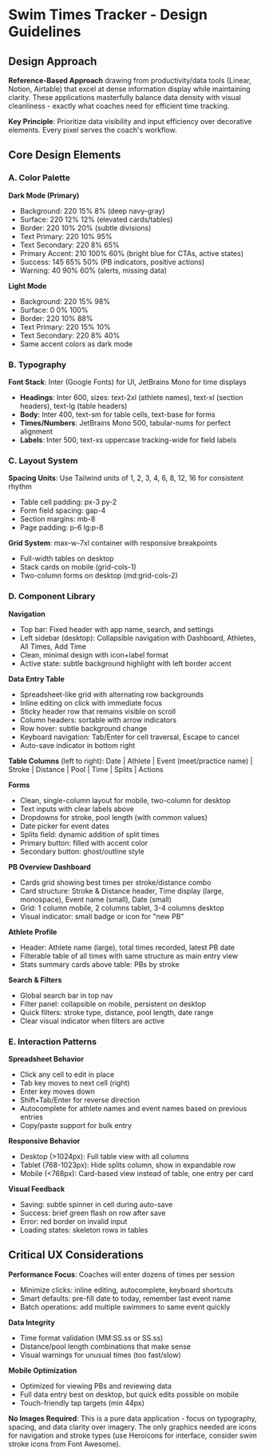 # Swim Times Tracker - Design Guidelines

## Design Approach
**Reference-Based Approach** drawing from productivity/data tools (Linear, Notion, Airtable) that excel at dense information display while maintaining clarity. These applications masterfully balance data density with visual cleanliness - exactly what coaches need for efficient time tracking.

**Key Principle**: Prioritize data visibility and input efficiency over decorative elements. Every pixel serves the coach's workflow.

## Core Design Elements

### A. Color Palette

**Dark Mode (Primary)**
- Background: 220 15% 8% (deep navy-gray)
- Surface: 220 12% 12% (elevated cards/tables)
- Border: 220 10% 20% (subtle divisions)
- Text Primary: 220 10% 95%
- Text Secondary: 220 8% 65%
- Primary Accent: 210 100% 60% (bright blue for CTAs, active states)
- Success: 145 65% 50% (PB indicators, positive actions)
- Warning: 40 90% 60% (alerts, missing data)

**Light Mode**
- Background: 220 15% 98%
- Surface: 0 0% 100%
- Border: 220 10% 88%
- Text Primary: 220 15% 10%
- Text Secondary: 220 8% 40%
- Same accent colors as dark mode

### B. Typography
**Font Stack**: Inter (Google Fonts) for UI, JetBrains Mono for time displays
- **Headings**: Inter 600, sizes: text-2xl (athlete names), text-xl (section headers), text-lg (table headers)
- **Body**: Inter 400, text-sm for table cells, text-base for forms
- **Times/Numbers**: JetBrains Mono 500, tabular-nums for perfect alignment
- **Labels**: Inter 500, text-xs uppercase tracking-wide for field labels

### C. Layout System
**Spacing Units**: Use Tailwind units of 1, 2, 3, 4, 6, 8, 12, 16 for consistent rhythm
- Table cell padding: px-3 py-2
- Form field spacing: gap-4
- Section margins: mb-8
- Page padding: p-6 lg:p-8

**Grid System**: max-w-7xl container with responsive breakpoints
- Full-width tables on desktop
- Stack cards on mobile (grid-cols-1)
- Two-column forms on desktop (md:grid-cols-2)

### D. Component Library

**Navigation**
- Top bar: Fixed header with app name, search, and settings
- Left sidebar (desktop): Collapsible navigation with Dashboard, Athletes, All Times, Add Time
- Clean, minimal design with icon+label format
- Active state: subtle background highlight with left border accent

**Data Entry Table**
- Spreadsheet-like grid with alternating row backgrounds
- Inline editing on click with immediate focus
- Sticky header row that remains visible on scroll
- Column headers: sortable with arrow indicators
- Row hover: subtle background change
- Keyboard navigation: Tab/Enter for cell traversal, Escape to cancel
- Auto-save indicator in bottom right

**Table Columns** (left to right):
Date | Athlete | Event (meet/practice name) | Stroke | Distance | Pool | Time | Splits | Actions

**Forms**
- Clean, single-column layout for mobile, two-column for desktop
- Text inputs with clear labels above
- Dropdowns for stroke, pool length (with common values)
- Date picker for event dates
- Splits field: dynamic addition of split times
- Primary button: filled with accent color
- Secondary button: ghost/outline style

**PB Overview Dashboard**
- Cards grid showing best times per stroke/distance combo
- Card structure: Stroke & Distance header, Time display (large, monospace), Event name (small), Date (small)
- Grid: 1 column mobile, 2 columns tablet, 3-4 columns desktop
- Visual indicator: small badge or icon for "new PB"

**Athlete Profile**
- Header: Athlete name (large), total times recorded, latest PB date
- Filterable table of all times with same structure as main entry view
- Stats summary cards above table: PBs by stroke

**Search & Filters**
- Global search bar in top nav
- Filter panel: collapsible on mobile, persistent on desktop
- Quick filters: stroke type, distance, pool length, date range
- Clear visual indicator when filters are active

### E. Interaction Patterns

**Spreadsheet Behavior**
- Click any cell to edit in place
- Tab key moves to next cell (right)
- Enter key moves down
- Shift+Tab/Enter for reverse direction
- Autocomplete for athlete names and event names based on previous entries
- Copy/paste support for bulk entry

**Responsive Behavior**
- Desktop (>1024px): Full table view with all columns
- Tablet (768-1023px): Hide splits column, show in expandable row
- Mobile (<768px): Card-based view instead of table, one entry per card

**Visual Feedback**
- Saving: subtle spinner in cell during auto-save
- Success: brief green flash on row after save
- Error: red border on invalid input
- Loading states: skeleton rows in tables

## Critical UX Considerations

**Performance Focus**: Coaches will enter dozens of times per session
- Minimize clicks: inline editing, autocomplete, keyboard shortcuts
- Smart defaults: pre-fill date to today, remember last event name
- Batch operations: add multiple swimmers to same event quickly

**Data Integrity**
- Time format validation (MM:SS.ss or SS.ss)
- Distance/pool length combinations that make sense
- Visual warnings for unusual times (too fast/slow)

**Mobile Optimization**
- Optimized for viewing PBs and reviewing data
- Full data entry best on desktop, but quick edits possible on mobile
- Touch-friendly tap targets (min 44px)

**No Images Required**: This is a pure data application - focus on typography, spacing, and data clarity over imagery. The only graphics needed are icons for navigation and stroke types (use Heroicons for interface, consider swim stroke icons from Font Awesome).